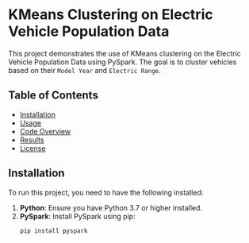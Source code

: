 # KMeans Clustering on Electric Vehicle Population Data

This project demonstrates the use of KMeans clustering on the Electric Vehicle Population Data using PySpark. The goal is to cluster vehicles based on their `Model Year` and `Electric Range`.

## Table of Contents
- [Installation](#installation)
- [Usage](#usage)
- [Code Overview](#code-overview)
- [Results](#results)
- [License](#license)

## Installation

To run this project, you need to have the following installed:

1. **Python**: Ensure you have Python 3.7 or higher installed.
2. **PySpark**: Install PySpark using pip:
   ```bash
   pip install pyspark
